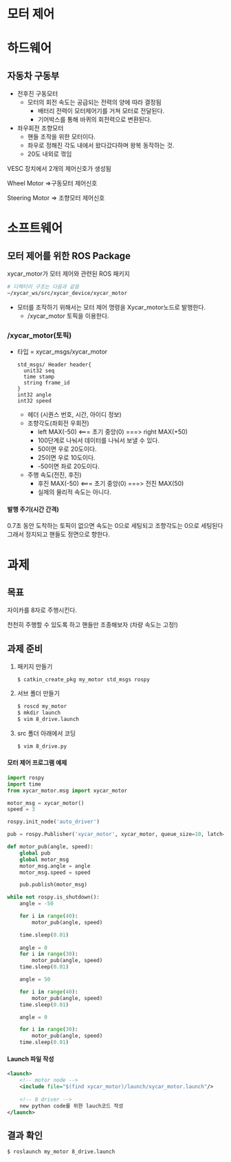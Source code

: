 # 모터 제어

# 하드웨어

## 자동차 구동부

+ 전후진 구동모터 
  + 모터의 회전 속도는 공급되는 전력의 양에 따라 결정됨
    + 배터리 전력이 모터제어기를 거쳐 모터로 전달된다. 
    + 기어박스를 통해 바퀴의 회전력으로 변환된다. 
+ 좌우회전 조향모터
  + 핸들 조작을 위한 모터이다. 
  + 좌우로 정해진 각도 내에서 왔다갔다하며 왕복 동작하는 것.
  + 20도 내외로 꺾임

VESC 장치에서 2개의 제어신호가 생성됨

Wheel Motor =>구동모터 제어신호

Steering Motor => 조향모터 제어신호



# 소프트웨어

## 모터 제어를 위한 ROS Package

xycar_motor가 모터 제어와 관련된 ROS 패키지

```bash
# 디렉터리 구조는 다음과 같음
~/xycar_ws/src/xycar_device/xycar_motor
```

+ 모터를 조작하기 위해서는 모터 제어 명령을 Xycar_motor노드로 발행한다. 
  + /xycar_motor 토픽을 이용한다. 

### /xycar_motor(토픽)

+ 타입 = xycar_msgs/xycar_motor

  ```
  std_msgs/ Header header{
  	unit32 seq
  	time stamp
  	string frame_id
  }
  int32 angle
  int32 speed
  ```

  + 헤더 (시퀀스 번호, 시간, 아이디 정보)
  + 조향각도(좌회전 우회전)
    + left MAX(-50) <=== 초기 중앙(0) ===> right MAX(+50)
    + 100단계로 나눠서 데이터를 나눠서 보낼 수 있다. 
    + 50이면 우로 20도이다.
    + 25이면 우로 10도이다.
    + -50이면 좌로 20도이다. 
  + 주행 속도(전진, 후진)
    + 후진 MAX(-50) <=== 초기 중앙(0) ===> 전진 MAX(50)
    + 실제의 물리적 속도는 아니다. 

#### 발행 주기(시간 간격)

0.7초 동안 도착하는 토픽이 없으면 속도는 0으로 세팅되고 조향각도는 0으로 세팅된다 그래서 정지되고 핸들도 정면으로 향한다. 



# 과제 

## 목표 

자이카를 8자로 주행시킨다. 

천천히 주행할 수 있도록 하고 핸들만 조종해보자 (차량 속도는 고정!)

## 과제 준비

1. 패키지 만들기

   ```
   $ catkin_create_pkg my_motor std_msgs rospy
   ```

2. 서브 폴더 만들기

   ```bash
   $ roscd my_motor
   $ mkdir launch
   $ vim 8_drive.launch
   ```

3. src 폴더 아래에서 코딩

   ```bash
   $ vim 8_drive.py
   ```

#### 모터 제어 프로그램 예제

```python
import rospy
import time
from xycar_motor.msg import xycar_motor

motor_msg = xycar_motor()
speed = 3

rospy.init_node('auto_driver')

pub = rospy.Publisher('xycar_motor', xycar_motor, queue_size=10, latch=True)

def motor_pub(angle, speed):
    global pub
    global motor_msg
    motor_msg.angle = angle
    motor_msg.speed = speed

    pub.publish(motor_msg)

while not rospy.is_shutdown():
    angle = -50

    for i in range(40):
        motor_pub(angle, speed)

    time.sleep(0.01)
    
    angle = 0
    for i in range(30):
        motor_pub(angle, speed)
    time.sleep(0.01)

    angle = 50

    for i in range(40):
        motor_pub(angle, speed)
    time.sleep(0.01)

    angle = 0

    for i in range(30):
        motor_pub(angle, speed)
    time.sleep(0.01)
```

#### Launch 파일 작성

```xml
<launch>
	<!-- motor node -->
	<include file="$(find xycar_motor)/launch/xycar_motor.launch"/>
	
	<!-- 8 driver -->
	new python code를 위한 lauch코드 작성
</launch>
```

## 결과 확인

```bash
$ roslaunch my_motor 8_drive.launch
```

